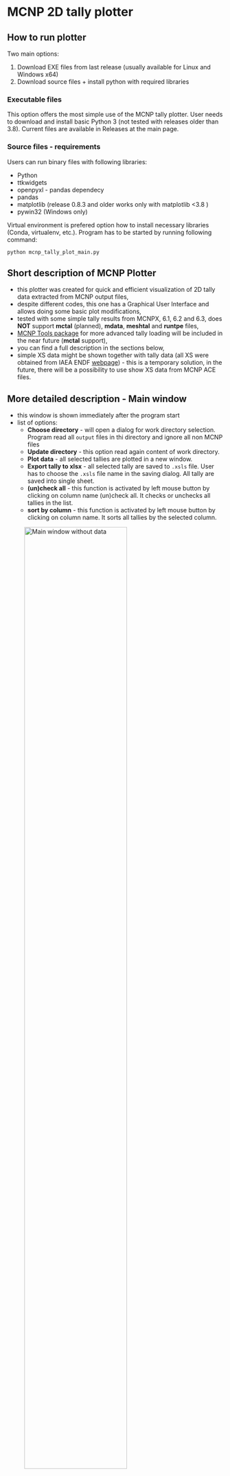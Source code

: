 # MCNP 2D tally plotter

<!--
## TODO:
https://www.freecodecamp.org/news/how-to-write-a-good-readme-file/
-->

## How to run plotter
Two main options:
1. Download EXE files from last release (usually available for Linux and Windows x64)
2. Download source files + install python with required libraries

### Executable files
This option offers the most simple use of the MCNP tally plotter. User needs to download and install basic Python 3 (not tested with releases older than 3.8). Current files are available in Releases at the main page.

### Source files - requirements
Users can run binary files with following libraries:
- Python
- ttkwidgets
- openpyxl - pandas dependecy
- pandas
- matplotlib (release 0.8.3 and older works only with matplotlib <3.8 )
- pywin32 (Windows only)

Virtual environment is prefered option how to install necessary libraries (Conda, virtualenv, etc.). Program has to be started by running following command:

<!--- To recreate the Conda environment, for this project, run the following command:

```
conda env create --file environment_file.yml
```

This will create a new environment named `plotter_env` or similar. The dependencies and versions should be same as ones used in this project.

The `plotter_env` can be activated trough **Anaconda Prompt** or with **Anaconda Navigator**. Users can run software by using this command in the activated environment:
-->

```
python mcnp_tally_plot_main.py
```

## Short description of MCNP Plotter

* this plotter was created for quick and efficient visualization of 2D tally data extracted from MCNP output files,
* despite different codes, this one has a Graphical User Interface and allows doing some basic plot modifications,
* tested with some simple tally results from MCNPX, 6.1, 6.2 and 6.3, does **NOT** support  **mctal** (planned), **mdata**, **meshtal** and **runtpe** files,
* [MCNP Tools package](https://github.com/lanl/mcnptools) for more advanced tally loading will be included in the near future (**mctal** support),
* you can find a full description in the sections below,
* simple XS data might be shown together with tally data (all XS were obtained from IAEA ENDF [webpage](https://www-nds.iaea.org/exfor/endf.htm)) - this is a temporary solution, in the future, there will be a possibility to use show XS data from MCNP ACE files.

## More detailed description - Main window

- this window is shown immediately after the program start
- list of options:
  - **Choose directory** - will open a dialog for work directory selection. Program read all `output` files in thi directory and ignore all non MCNP files
  - **Update directory** - this option read again content of work directory.
  - **Plot data** - all selected tallies are plotted in a new window.
  - **Export tally to xlsx** - all selected tally are saved to `.xsls` file. User has to choose the `.xsls` file name in the saving dialog. All tally are saved into single sheet.
  - **(un)check all** - this function is activated by left mouse button by clicking on column name (un)check all. It checks or unchecks all tallies in the list.
  - **sort by column** - this function is activated by left mouse button by clicking on column name. It sorts all tallies by the selected column.

<figure>
  <img
  src="doc/mcnp_plotter/main_win_empty.PNG"
  width="75%"
  height="75%"
  alt="Main window without data">
  <figcaption>Main window without data</figcaption>
</figure>

- the table in the main window contains several columns which are shown after the first output file is read:
  - the first column is check box for data selection
  - **File** - is a unique identifier created from output file name and tally number
  - **Tally number** - tally number from output file
  - **Tally type** - shows a tally type from output file
  - **Particle** - tally particle
  - **Number of values** - number of values in the tally
  - **E_cut-off (MeV)** - energy cut off is taken from the output cut off table if was printed or default value is used (default values are taken from the MCNP manual). Cut off energy is put before first energy in the tally results.
  - **E_min (MeV)** - lowest energy from the tally
  - **E_max (MeV)** - highest energy from the tally
  - **comment** - tally comment if was defined by user

### Main window with available tallies:

<figure>
  <img
  src="doc/mcnp_plotter/main_win_data.PNG"
  width="75%"
  height="75%"
  alt="Main window with data">
  <figcaption>Main window with data</figcaption>
</figure>

<figure>
  <img
  src="doc/mcnp_plotter/excel_export.PNG"
  width="75%"
  height="75%"
  alt="Example of .xlsx file export">
  <figcaption>Example of .xlsx file export</figcaption>
</figure>

## More detailed description - Plot window
- the main parts of the plot window:
  1. figure section - shows data selected in the main window and edited by section 2. and 3.
  2. plotter settings - this section allows some basic changes. A more detailed description is below.
  3. figure tools - allows manual zoom by magnifier tool, move in changes back and forward, modify position of titles and plot, move curves in the figure and save plot into several formats.

<figure>
  <img
  src="doc/mcnp_plotter/plot_win_init_sec.png"
  width="75%"
  height="75%"
  alt="Plotter window only with tally data">
  <figcaption>Plotter window only with tally data</figcaption>
</figure>

### Plot settings and replot
- most of the plot settings are applied instantly.
- this behavior could be deactivated by check box in bottom part of the window (Replot frame). Then, all changes are applied with button **Replot**.
- A Quit button could be used for a return to the main window. 

**A brief description of major settings:**
* some settings are not available after the **Plotting window** is opened. The activation depends on availability of appropriate dataset(s).
* **Axis scale** frame allows to change axes scale between linear and logarithmic options
* **Data input** frame offers several optins
  * data normalization per 1 MeV (data are divided by energy bins). Default data are normalized.
  * show/hide error bars might be useful in a case of worse statistics when a figure is saturated by error bars.
  * show/hide first bin might be useful to hide value between cut-off energy and first tally bin (if the first tally energy bin does not start with the zero/cut-off value then the MCNP is capturing values in this energy range).
  * a menu button in Data input frame allows choosing a tally for ratio plot. All other tallies are divided by the selected tally. This works only if all tallies in the plot have the same bins.
* **Legend setting** frame - allows change legend position and font size.
  * Legend editor button opens a new window with text editor for a `config_legend` file modifications. User can change datasets labels in the plot legend.
* **Font size** frame - allows change Axes labels and Ticks font size.
* **Grid settings** frame - allows to turn on/off a grid with different settings.
* **Save** frame allows store a figure with specific dimensions and DPI. LaTeX option is **not** available right now.
* **Cross-section** (XS) frame allows showing XS data in the picture with a secondary Y axis. Options connected to XS are activated when user uploads XS data
* **Settings** frame - allows open and modify `config_export` file. This file stores all current options chosen by user in GUI window and some options which are availabel only through configuration file. Functions available in config file (this might change in time):
  * a text of axes labels
  * text used in the figure title (has to be activated by user - default off)
  * Reload config button - read again setting from the  `config` file (in case users made changes in an external text editor)
* **Axes limits** allows to change minimum and maximum values of all axes.
  * `None` value is used if user wants let the plotter chose these values automatically. Changes might be applied by hitting `Enter` key when the cursor is active in an entry box.

<figure>
  <img
  src="doc/mcnp_plotter/plot_win_xs-data.PNG"
  width="75%"
  height="75%"
  alt="Plotter window with tally result and XS data">
  <figcaption>Plotter window with tally result and XS data</figcaption>
</figure>


### Config files editor
- Editor settings/legend from Export frame opens a new window depending on a menu button above this button
- there are two options:
  - config_export - this file content wide option for figure editing. It includes axis title names and min/max values, figure export parameters (dpi, file extension), etc. Default value for all variables is `None`  
  - config_legend - in this file are stored all tallies during the read process if they are not already here. Users can change the file name used in the figure legend by editing string behind equal symbol.

### config export window:

<img src="doc/mcnp_plotter/editor_win_config.PNG" alt= “” width="50%" height="50%">

### legend export window:

<img src="doc/mcnp_plotter/editor_win_legend.PNG" alt= “” width="50%" height="50%">

- the graph is reploted automatically when the user saves the config file and closes the editor window

### Source of XS data

- in the current state is supported only a specific format of XS data from the IAEA ENDF [webpage](https://www-nds.iaea.org/exfor/endf.htm)
- in this database are available, all main evaluated databases and their older versions
- the user has to select and plot all required data. In the plotter page is possible to download all plotted data (red circle in the picture below)

<img src="doc/mcnp_plotter/endf_xs_export.PNG" alt= “” width="75%" height="75%">

- the MCNP plotter can show data only from one file. Therefore, all XS values must be in one file.
- as a control sequence is used `#` symbol. Only data where is `#` removed from name string will be plotted.
- a string following a tally name is used as a name in figure legend.

<img src="doc/mcnp_plotter/endf_xs_name.PNG" width="50%" height="50%" title="XS data file example downloaded from ENDF page.">

## Compilation:
The compilation was performed using the **PyInstaller** package within a **venv** environment, along with the necessary libraries required by the plotter. Below are the exact settings used for compiling on both Linux and Windows.

A **venv** environment was chosen instead of **conda** to reduce the size of the final executable. This is because conda often installs a large number of optional libraries that are not needed, resulting in a significantly larger output.

### Windows:
```
pyinstaller mcnp_tally_plot_main.py --onefile --noconsole --hiddenimport=matplotlib.backends.backend_pdf --hiddenimport=matplotlib.backends.backend_svg --hiddenimport=matplotlib.backends.backend_ps
```

### Linux:
```
pyinstaller mcnp_tally_plot_main.py --onefile --hiddenimport=matplotlib.backends.backend_pdf --hiddenimport=matplotlib.backends.backend_svg --hiddenimport=matplotlib.backends.backend_ps --hidden-import=PIL._tkinter_finder
```
